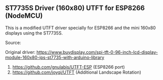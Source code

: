 ## ST7735S Driver (160x80) UTFT for ESP8266 (NodeMCU)

This is a modified UTFT driver specially for ESP8266 and the mini 160x80 displays using the ST7735S.

Source:

Original driver: https://www.buydisplay.com/spi-tft-0-96-inch-lcd-display-module-160x80-ips-st7735-with-arduino-library

1. https://github.com/gnulabis/UTFT-ESP (ESP8266 port)
2. https://github.com/joyqi/UTFT (Additional Landscape Rotation)